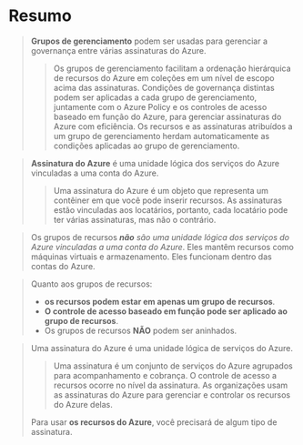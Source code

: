 # Resumo

> **Grupos de gerenciamento** podem ser usadas para gerenciar a governança entre várias assinaturas do Azure.
>
> > Os grupos de gerenciamento facilitam a ordenação hierárquica de recursos do Azure em coleções em um nível de escopo acima das assinaturas. Condições de governança distintas podem ser aplicadas a cada grupo de gerenciamento, juntamente com o Azure Policy e os controles de acesso baseado em função do Azure, para gerenciar assinaturas do Azure com eficiência. Os recursos e as assinaturas atribuídos a um grupo de gerenciamento herdam automaticamente as condições aplicadas ao grupo de gerenciamento.

> **Assinatura do Azure** é uma unidade lógica dos serviços do Azure vinculadas a uma conta do Azure.
>
> > Uma assinatura do Azure é um objeto que representa um contêiner em que você pode inserir recursos. As assinaturas estão vinculadas aos locatários, portanto, cada locatário pode ter várias assinaturas, mas não o contrário.

> Os grupos de recursos _**não** são uma unidade lógica dos serviços do Azure vinculadas a uma conta do Azure_. Eles mantêm recursos como máquinas virtuais e armazenamento. Eles funcionam dentro das contas do Azure.

> Quanto aos grupos de recursos:
>
> - **os recursos podem estar em apenas um grupo de recursos**.
> - **O controle de acesso baseado em função pode ser aplicado ao grupo de recursos**.
> - Os grupos de recursos **NÃO** podem ser aninhados.

> Uma assinatura do Azure é uma unidade lógica de serviços do Azure.
>
> > Uma assinatura é um conjunto de serviços do Azure agrupados para acompanhamento e cobrança. O controle de acesso a recursos ocorre no nível da assinatura. As organizações usam as assinaturas do Azure para gerenciar e controlar os recursos do Azure delas.
>
> Para usar **os recursos do Azure**, você precisará de algum tipo de assinatura.
